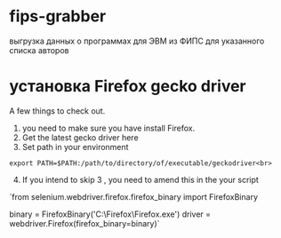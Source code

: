 # fips-grabber
выгрузка данных о программах для ЭВМ из ФИПС для указанного списка авторов

# установка Firefox gecko driver

A few things to check out.

1) you need to make sure you have install Firefox.
2) Get the latest gecko driver here
3) Set path in your environment

`export PATH=$PATH:/path/to/directory/of/executable/geckodriver<br>`

4) If you intend to skip 3 , you need to amend this in the your script

`from selenium.webdriver.firefox.firefox_binary import FirefoxBinary

binary = FirefoxBinary('C:\Firefox\Firefox.exe')
driver = webdriver.Firefox(firefox_binary=binary)`


